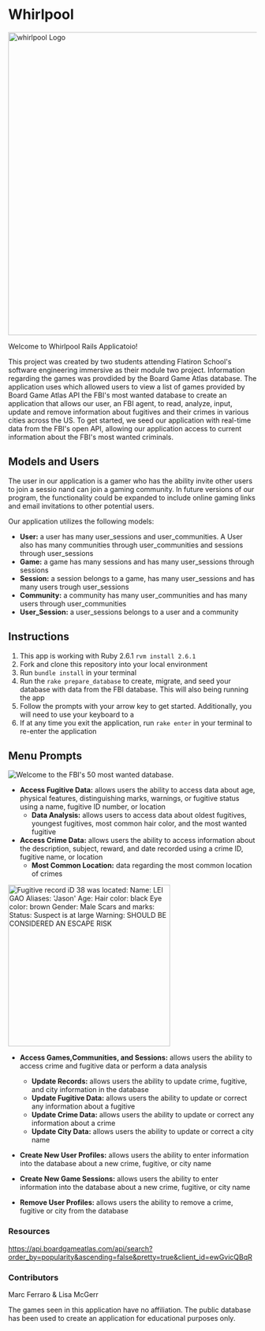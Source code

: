 # **Whirlpool**

<img width="615" alt="whirlpool Logo" src="https://user-images.githubusercontent.com/73184313/106222411-1aad5f80-61a5-11eb-926f-88a21d81b97e.png">


Welcome to Whirlpool Rails Applicatoio! 

This project was created by two students attending Flatiron School's software engineering immersive as their module two project. Information regarding the games was provdided by the Board Game Atlas database. The application uses  which allowed users to view a list of games provided by Board Game Atlas API the FBI's most wanted database to create an application that allows our user, an FBI agent, to read, analyze, input, update and remove information about fugitives and their crimes in various cities across the US. To get started, we seed our application with real-time data from the FBI's open API, allowing our application access to current information about the FBI's most wanted criminals.


## **Models and Users**
The user in our application is a gamer who has the ability invite other users to join a sessio nand can join a gaming community. In future versions of our program, the functionality could be expanded to include online gaming links and email invitations to other potential users.

Our application utilizes the following models:

- **User:** a user has many user_sessions and user_communities. A User also has many communities through user_communities and sessions through user_sessions
- **Game:** a game has many sessions and has many user_sessions through sessions
- **Session:** a session belongs to a game, has many user_sessions and has many users trough user_sessions
- **Community:** a community has many user_communities and has many users through user_communities 
- **User_Session:** a user_sessions belongs to a user and a community 


## **Instructions**

1. This app is working with Ruby 2.6.1 ``` rvm install 2.6.1 ```
2. Fork and clone this repository into your local environment
3. Run ``` bundle install ``` in your terminal 
4. Run the ``` rake prepare_database ``` to create, migrate, and seed your database with data from the FBI database. This will also being running the app
5. Follow the prompts with your arrow key to get started. Additionally, you will need to use your keyboard to a 
6. If at any time you exit the application, run ``` rake enter ``` in your terminal to re-enter the application


## **Menu Prompts**

![Welcome to the FBI's 50 most wanted database.](https://user-images.githubusercontent.com/73184313/104022455-ecc89280-5185-11eb-8483-c73971045781.jpg)

  - **Access Fugitive Data:** allows users the ability to access data about age, physical features, distinguishing marks, warnings, or fugitive status using a name, fugitive ID number, or location
      - **Data Analysis:** allows users to access data about oldest fugitives, youngest fugitives, most common hair color, and the most wanted fugitive
  - **Access Crime Data:** allows users the ability to access information about the description, subject, reward, and date recorded using a crime ID, fugitive name, or location
      - **Most Common Location:** data regarding the most common location of crimes

<img width="328" alt="Fugitive record iD 38 was located:
Name: LEI GAO
Aliases: 'Jason'
Age: 
Hair color: black
Eye color: brown
Gender: Male
Scars and marks:
Status: Suspect is at large
Warning: SHOULD BE CONSIDERED AN ESCAPE RISK
" src="https://user-images.githubusercontent.com/73184313/104024522-dd971400-5188-11eb-862c-d2a72bb3577c.png"> 

- **Access Games,Communities, and Sessions:** allows users the ability to access crime and fugitive data or perform a data analysis
    - **Update Records:** allows users the ability to update crime, fugitive, and city information in the database
    - **Update Fugitive Data:** allows users the ability to update or correct any information about a fugitive
    - **Update Crime Data:** allows users the ability to update or correct any information about a crime
    - **Update City Data:** allows users the ability to update or correct a city name

- **Create New User Profiles:** allows users the ability to enter information into the database about a new crime, fugitive, or city name 

- **Create New Game Sessions:** allows users the ability to enter information into the database about a new crime, fugitive, or city name 

- **Remove User Profiles:** allows users the ability to remove a crime, fugitive or city from the database

### Resources
https://api.boardgameatlas.com/api/search?order_by=popularity&ascending=false&pretty=true&client_id=ewGvicQBqR 

### Contributors
Marc Ferraro & Lisa McGerr

The games seen in this application have no affiliation. The public database has been used to create an application for educational purposes only.